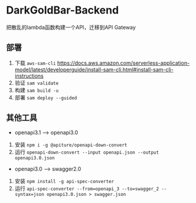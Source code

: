# DarkGoldBar-Backend
把散乱的lambda函数构建一个API，迁移到API Gateway

## 部署

1. 下载 `aws-sam-cli` https://docs.aws.amazon.com/serverless-application-model/latest/developerguide/install-sam-cli.html#install-sam-cli-instructions
2. 验证 `sam validate`
3. 构建 `sam build -u`  
4. 部署 `sam deploy --guided`

## 其他工具

- openapi3.1 --> openapi3.0
1. 安装 `npm i -g @apiture/openapi-down-convert`
2. 运行 `openapi-down-convert --input openapi.json --output openapi3.0.json`

- openapi3.0 --> swagger2.0
1. 安装 `npm install -g api-spec-converter`
2. 运行 `api-spec-converter --from=openapi_3 --to=swagger_2 --syntax=json openapi3.0.json > swagger.json`
   
